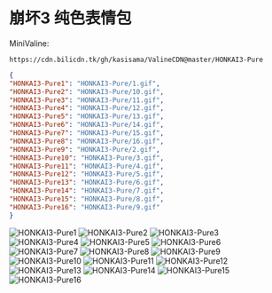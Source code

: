 # 崩坏3 纯色表情包

MiniValine:

`https://cdn.bilicdn.tk/gh/kasisama/ValineCDN@master/HONKAI3-Pure`

```json
{
"HONKAI3-Pure1": "HONKAI3-Pure/1.gif",
"HONKAI3-Pure2": "HONKAI3-Pure/10.gif",
"HONKAI3-Pure3": "HONKAI3-Pure/11.gif",
"HONKAI3-Pure4": "HONKAI3-Pure/12.gif",
"HONKAI3-Pure5": "HONKAI3-Pure/13.gif",
"HONKAI3-Pure6": "HONKAI3-Pure/14.gif",
"HONKAI3-Pure7": "HONKAI3-Pure/15.gif",
"HONKAI3-Pure8": "HONKAI3-Pure/16.gif",
"HONKAI3-Pure9": "HONKAI3-Pure/2.gif",
"HONKAI3-Pure10": "HONKAI3-Pure/3.gif",
"HONKAI3-Pure11": "HONKAI3-Pure/4.gif",
"HONKAI3-Pure12": "HONKAI3-Pure/5.gif",
"HONKAI3-Pure13": "HONKAI3-Pure/6.gif",
"HONKAI3-Pure14": "HONKAI3-Pure/7.gif",
"HONKAI3-Pure15": "HONKAI3-Pure/8.gif",
"HONKAI3-Pure16": "HONKAI3-Pure/9.gif"
}
```

![HONKAI3-Pure1](https://cdn.bilicdn.tk/gh/kasisama/ValineCDN@master/HONKAI3-Pure/1.gif)
![HONKAI3-Pure2](https://cdn.bilicdn.tk/gh/kasisama/ValineCDN@master/HONKAI3-Pure/10.gif)
![HONKAI3-Pure3](https://cdn.bilicdn.tk/gh/kasisama/ValineCDN@master/HONKAI3-Pure/11.gif)
![HONKAI3-Pure4](https://cdn.bilicdn.tk/gh/kasisama/ValineCDN@master/HONKAI3-Pure/12.gif)
![HONKAI3-Pure5](https://cdn.bilicdn.tk/gh/kasisama/ValineCDN@master/HONKAI3-Pure/13.gif)
![HONKAI3-Pure6](https://cdn.bilicdn.tk/gh/kasisama/ValineCDN@master/HONKAI3-Pure/14.gif)
![HONKAI3-Pure7](https://cdn.bilicdn.tk/gh/kasisama/ValineCDN@master/HONKAI3-Pure/15.gif)
![HONKAI3-Pure8](https://cdn.bilicdn.tk/gh/kasisama/ValineCDN@master/HONKAI3-Pure/16.gif)
![HONKAI3-Pure9](https://cdn.bilicdn.tk/gh/kasisama/ValineCDN@master/HONKAI3-Pure/2.gif)
![HONKAI3-Pure10](https://cdn.bilicdn.tk/gh/kasisama/ValineCDN@master/HONKAI3-Pure/3.gif)
![HONKAI3-Pure11](https://cdn.bilicdn.tk/gh/kasisama/ValineCDN@master/HONKAI3-Pure/4.gif)
![HONKAI3-Pure12](https://cdn.bilicdn.tk/gh/kasisama/ValineCDN@master/HONKAI3-Pure/5.gif)
![HONKAI3-Pure13](https://cdn.bilicdn.tk/gh/kasisama/ValineCDN@master/HONKAI3-Pure/6.gif)
![HONKAI3-Pure14](https://cdn.bilicdn.tk/gh/kasisama/ValineCDN@master/HONKAI3-Pure/7.gif)
![HONKAI3-Pure15](https://cdn.bilicdn.tk/gh/kasisama/ValineCDN@master/HONKAI3-Pure/8.gif)
![HONKAI3-Pure16](https://cdn.bilicdn.tk/gh/kasisama/ValineCDN@master/HONKAI3-Pure/9.gif)